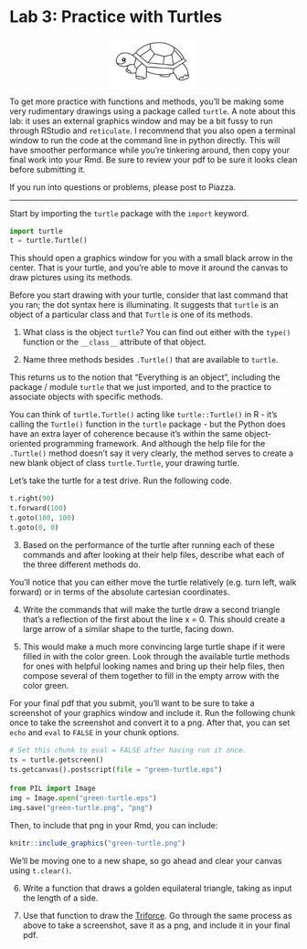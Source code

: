 Lab 3: Practice with Turtles
================

<img src="figs/turtle.png" width="30%" style="display: block; margin: auto;" />

To get more practice with functions and methods, you’ll be making some
very rudimentary drawings using a package called `turtle`. A note about
this lab: it uses an external graphics window and may be a bit fussy to
run through RStudio and `reticulate`. I recommend that you also open a
terminal window to run the code at the command line in python directly.
This will have smoother performance while you’re tinkering around, then
copy your final work into your Rmd. Be sure to review your pdf to be
sure it looks clean before submitting it.

If you run into questions or problems, please post to Piazza.

-----

Start by importing the `turtle` package with the `import` keyword.

``` python
import turtle
t = turtle.Turtle()
```

This should open a graphics window for you with a small black arrow in
the center. That is your turtle, and you’re able to move it around the
canvas to draw pictures using its methods.

Before you start drawing with your turtle, consider that last command
that you ran; the dot syntax here is illuminating. It suggests that
`turtle` is an object of a particular class and that `Turtle` is one of
its methods.

1.  What class is the object `turtle`? You can find out either with the
    `type()` function or the `__class__` attribute of that object.

2.  Name three methods besides `.Turtle()` that are available to
    `turtle`.

This returns us to the notion that “Everything is an object”, including
the package / module `turtle` that we just imported, and to the practice
to associate objects with specific methods.

You can think of `turtle.Turtle()` acting like `turtle::Turtle()` in R -
it’s calling the `Turtle()` function in the `turtle` package - but the
Python does have an extra layer of coherence because it’s within the
same object-oriented programming framework. And although the help file
for the `.Turtle()` method doesn’t say it very clearly, the method
serves to create a new blank object of class `turtle.Turtle`, your
drawing turtle.

Let’s take the turtle for a test drive. Run the following code.

``` python
t.right(90)
t.forward(100)
t.goto(100, 100)
t.goto(0, 0)
```

3.  Based on the performance of the turtle after running each of these
    commands and after looking at their help files, describe what each
    of the three different methods do.

You’ll notice that you can either move the turtle relatively (e.g. turn
left, walk forward) or in terms of the absolute cartesian coordinates.

4.  Write the commands that will make the turtle draw a second triangle
    that’s a reflection of the first about the line x = 0. This should
    create a large arrow of a similar shape to the turtle, facing down.

5.  This would make a much more convincing large turtle shape if it were
    filled in with the color green. Look through the available turtle
    methods for ones with helpful looking names and bring up their help
    files, then compose several of them together to fill in the empty
    arrow with the color green.

For your final pdf that you submit, you’ll want to be sure to take a
screenshot of your graphics window and include it. Run the following
chunk once to take the screenshot and convert it to a png. After that,
you can set `echo` and `eval` to `FALSE` in your chunk options.

``` python
# Set this chunk to eval = FALSE after having run it once.
ts = turtle.getscreen()
ts.getcanvas().postscript(file = "green-turtle.eps")

from PIL import Image
img = Image.open("green-turtle.eps")
img.save("green-turtle.png", "png")
```

Then, to include that png in your Rmd, you can include:

``` r
knitr::include_graphics("green-turtle.png")
```

We’ll be moving one to a new shape, so go ahead and clear your canvas
using `t.clear()`.

6.  Write a function that draws a golden equilateral triangle, taking as
    input the length of a side.

7.  Use that function to draw the
    [Triforce](https://en.wikipedia.org/wiki/Triforce). Go through the
    same process as above to take a screenshot, save it as a png, and
    include it in your final pdf.
